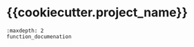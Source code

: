 # {{cookiecutter.project_name}}

```{toctree}
:maxdepth: 2
function_documenation

```

```{include} ../README.md
```
